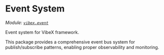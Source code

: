 # Event System

_Module: [`vibex.event`](https://github.com/dustland/vibex/blob/main/src/vibex/event.py)_

Event system for VibeX framework.

This package provides a comprehensive event bus system for publish/subscribe
patterns, enabling proper observability and monitoring.
